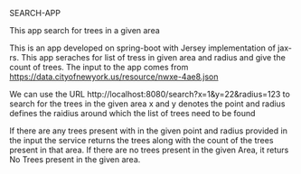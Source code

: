 SEARCH-APP


This app search for trees in a given area

This is an app developed on spring-boot with Jersey implementation of jax-rs. This app seraches for list of tress in given area and radius and give the count of trees. The input to the app comes from https://data.cityofnewyork.us/resource/nwxe-4ae8.json

We can use the URL http://localhost:8080/search?x=1&y=22&radius=123 to search for the trees in the given area x and y denotes the point and radius defines the raidius around which the list of trees need to be found

If there are any trees present with in the given point and radius provided in the input the service returns the trees along with the count of the trees present in that area. If there are no trees present in the given Area, it returs No Trees present in the given area.
